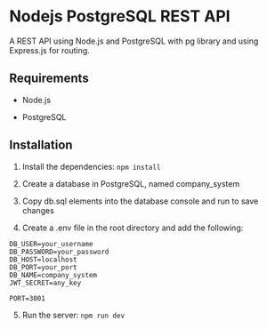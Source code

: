 # Nodejs PostgreSQL REST API

A REST API using Node.js and PostgreSQL with pg library and using Express.js for routing.

## Requirements

- Node.js

- PostgreSQL

## Installation

1. Install the dependencies: `npm install`

2. Create a database in PostgreSQL, named company_system

3. Copy db.sql elements into the database console and run to save changes

4. Create a .env file in the root directory and add the following:

```
DB_USER=your_username
DB_PASSWORD=your_password
DB_HOST=localhost
DB_PORT=your_port
DB_NAME=company_system
JWT_SECRET=any_key

PORT=3001
```

5. Run the server: `npm run dev`